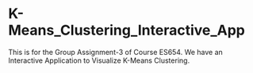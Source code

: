 # K-Means_Clustering_Interactive_App
This is for the Group Assignment-3 of Course ES654. We have an Interactive Application to Visualize K-Means Clustering.
